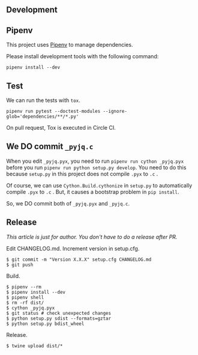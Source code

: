 
Development
-----------

## Pipenv

This project uses [Pipenv](https://docs.pipenv.org/en/latest/) to manage dependencies.

Please install development tools with the following command:

```shell
pipenv install --dev
```

## Test

We can run the tests with `tox`.

```shell
pipenv run pytest --doctest-modules --ignore-glob='dependencies/**/*.py'
```

On pull request, Tox is executed in Circle CI.

## We DO commit `_pyjq.c`

When you edit `_pyjq.pyx`, you need to run `pipenv run cython _pyjq.pyx` before you run `pipenv run python setup.py develop`.
You need to do this because `setup.py` in this project does not compile `.pyx` to `.c` .

Of course, we can use `Cython.Build.cythonize` in `setup.py` to automatically compile `.pyx` to `.c` .
But, it causes a bootstrap problem in ``pip install``.

So, we DO commit both of `_pyjq.pyx` and `_pyjq.c`.

## Release

*This article is just for author. You don't have to do a release after PR.*

Edit CHANGELOG.md. Increment version in setup.cfg.

```shell
$ git commit -m "Version X.X.X" setup.cfg CHANGELOG.md
$ git push
```

Build.

```shell
$ pipenv --rm
$ pipenv install --dev
$ pipenv shell
$ rm -rf dist/
$ cython _pyjq.pyx
$ git status # check unexpected changes
$ python setup.py sdist --formats=gztar
$ python setup.py bdist_wheel
```

Release.

```shell
$ twine upload dist/*
```